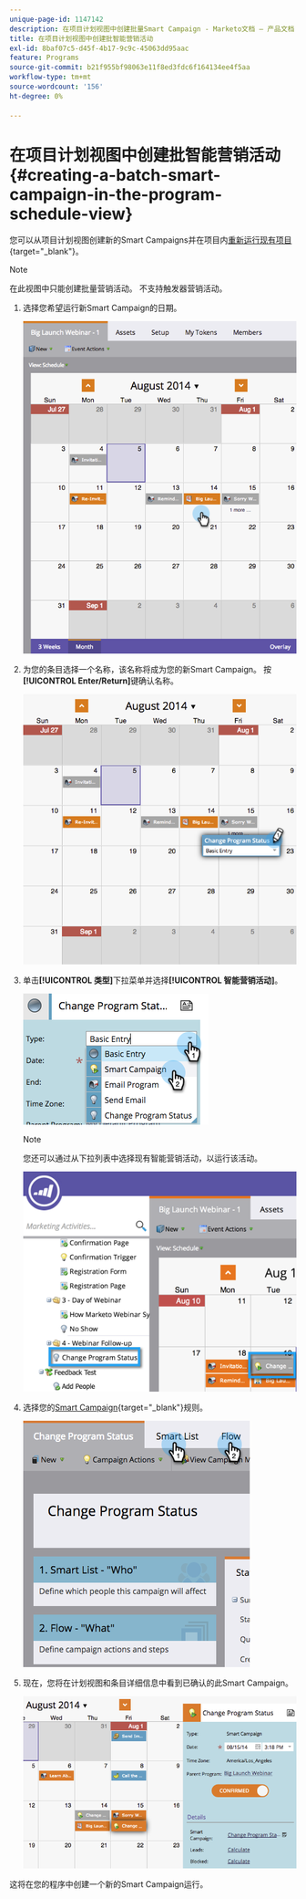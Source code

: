 ```yaml
---
unique-page-id: 1147142
description: 在项目计划视图中创建批量Smart Campaign - Marketo文档 — 产品文档
title: 在项目计划视图中创建批智能营销活动
exl-id: 8baf07c5-d45f-4b17-9c9c-45063dd95aac
feature: Programs
source-git-commit: b21f955bf98063e11f8ed3fdc6f164134ee4f5aa
workflow-type: tm+mt
source-wordcount: '156'
ht-degree: 0%

---
```


# 在项目计划视图中创建批智能营销活动 {#creating-a-batch-smart-campaign-in-the-program-schedule-view}

您可以从项目计划视图创建新的Smart Campaigns并在项目内[重新运行现有项目](/help/marketo/product-docs/core-marketo-concepts/programs/program-schedule-view/rerun-a-smart-campaign-in-the-program-schedule-view.md){target="_blank"}。

>[!NOTE]
>
>在此视图中只能创建批量营销活动。 不支持触发器营销活动。

1. 选择您希望运行新Smart Campaign的日期。

   ![](assets/image2014-9-23-15-3a28-3a20.png)

1. 为您的条目选择一个名称，该名称将成为您的新Smart Campaign。 按&#x200B;**[!UICONTROL Enter/Return]**&#x200B;键确认名称。

   ![](assets/image2014-9-23-15-3a28-3a28.png)

1. 单击&#x200B;**[!UICONTROL 类型]**&#x200B;下拉菜单并选择&#x200B;**[!UICONTROL 智能营销活动]**。

   ![](assets/typechoose.png)

   >[!NOTE]
   >
   >您还可以通过从下拉列表中选择现有智能营销活动，以运行该活动。

   ![](assets/four.png)

1. 选择您的[Smart Campaign](/help/marketo/product-docs/core-marketo-concepts/smart-campaigns/creating-a-smart-campaign/create-a-new-smart-campaign.md){target="_blank"}规则。

   ![](assets/changeprogramstatus-hands.png)

1. 现在，您将在计划视图和条目详细信息中看到已确认的此Smart Campaign。

   ![](assets/image2014-9-23-15-3a29-3a57.png)

这将在您的程序中创建一个新的Smart Campaign运行。
